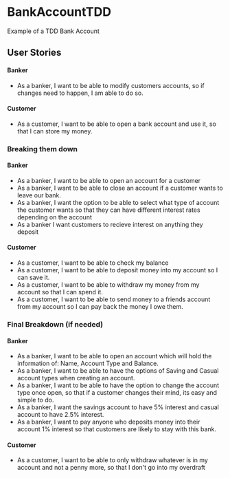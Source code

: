 # BankAccountTDD
Example of a TDD Bank Account

## User Stories

#### Banker
* As a banker, I want to be able to modify customers accounts, so if changes need to happen, I am able to do so.

#### Customer
* As a customer, I want to be able to open a bank account and use it, so that I can store my money.

### Breaking them down

#### Banker
* As a banker, I want to be able to open an account for a customer
* As a banker, I want to be able to close an account if a customer wants to leave our bank.
* As a banker, I want the option to be able to select what type of account the customer wants so that they can have different interest rates depending on the account
* As a banker I want customers to recieve interest on anything they deposit

#### Customer
* As a customer, I want to be able to check my balance
* As a customer, I want to be able to deposit money into my account so I can save it.
* As a customer, I want to be able to withdraw my money from my account so that I can spend it.
* As a customer, I want to be able to send money to a friends account from my account so I can pay back the money I owe them.

### Final Breakdown (if needed)

#### Banker
* As a banker, I want to be able to open an account which will hold the information of: Name, Account Type and Balance.
* As a banker, I want to be able to have the options of Saving and Casual account types when creating an account.
* As a banker, I want to be able to have the option to change the account type once open, so that if a customer changes their mind, its easy and simple to do.
* As a banker, I want the savings account to have 5% interest and casual account to have 2.5% interest.
* As a banker, I want to pay anyone who deposits money into their account 1% interest so that customers are likely to stay with this bank.

#### Customer
* As a customer, I want to be able to only withdraw whatever is in my account and not a penny more, so that I don't go into my overdraft
